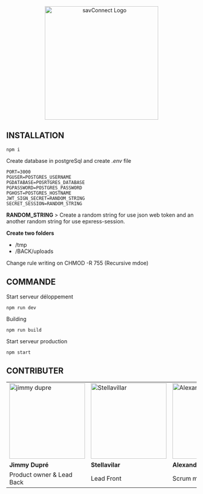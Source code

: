 <center>
<img src="./FRONT/src/assets/img/savLogo.png" alt="savConnect Logo" width="300">
</center>


## INSTALLATION

```
npm i
```
Create database in postgreSql and create *.env* file

```
PORT=3000
PGUSER=POSTGRES_USERNAME
PGDATABASE=POSRTGRES_DATABASE
PGPASSWORD=POSTGRES_PASSWORD
PGHOST=POSTGRES_HOSTNAME
JWT_SIGN_SECRET=RANDOM_STRING
SECRET_SESSION=RANDOM_STRING
```
**RANDOM_STRING** > Create a random string for use json web token and an another random string for use epxress-session.

**Create two folders**
- /tmp
- /BACK/uploads

Change rule writing on CHMOD -R 755 (Recursive mdoe)

## COMMANDE

Start serveur déloppement
```
npm run dev
```

Building
```
npm run build
```

Start serveur production
```
npm start
```

## CONTRIBUTER
| | | | |
|---|---|---|---|
|<img src="https://github.com/jimmydupre.png" alt="jimmy dupre" width="200">|<img src="https://github.com/Stellavilar.png" alt="Stellavillar" width="200">|<img src="https://github.com/Alexandre-st.png" alt="Alexandre-st" width="200">|<img src="https://github.com/jenn-aris.png" alt="JenniferARISTIZABAL" width="200">|
| **Jimmy Dupré** | **Stellavilar** | **Alexandre-st** | **JenniferARISTIZABAL** |
| Product owner & Lead Back | Lead Front | Scrum master| Git master |